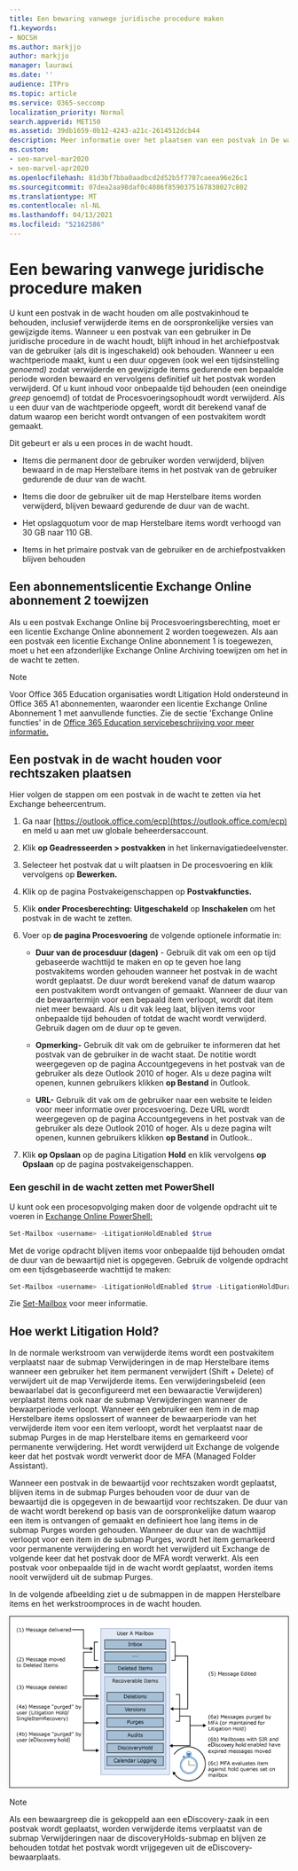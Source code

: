 ```yaml
---
title: Een bewaring vanwege juridische procedure maken
f1.keywords:
- NOCSH
ms.author: markjjo
author: markjjo
manager: laurawi
ms.date: ''
audience: ITPro
ms.topic: article
ms.service: O365-seccomp
localization_priority: Normal
search.appverid: MET150
ms.assetid: 39db1659-0b12-4243-a21c-2614512dcb44
description: Meer informatie over het plaatsen van een postvak in De wacht houden van rechtszaken, met behoud van alle postvakinhoud tijdens een onderzoek.
ms.custom:
- seo-marvel-mar2020
- seo-marvel-apr2020
ms.openlocfilehash: 81d3bf7bba0aadbcd2d52b5f7707caeea96e26c1
ms.sourcegitcommit: 07dea2aa98daf0c4086f8590375167830027c802
ms.translationtype: MT
ms.contentlocale: nl-NL
ms.lasthandoff: 04/13/2021
ms.locfileid: "52162586"
---
```

# <a name="create-a-litigation-hold"></a>Een bewaring vanwege juridische procedure maken

U kunt een postvak in de wacht houden om alle postvakinhoud te behouden, inclusief verwijderde items en de oorspronkelijke versies van gewijzigde items. Wanneer u een postvak van een gebruiker in De juridische procedure in de wacht houdt, blijft inhoud in het archiefpostvak van de gebruiker (als dit is ingeschakeld) ook behouden. Wanneer u een wachtperiode maakt, kunt u een duur opgeven (ook wel een tijdsinstelling *genoemd)* zodat verwijderde en gewijzigde items gedurende een bepaalde periode worden bewaard en vervolgens definitief uit het postvak worden verwijderd. Of u kunt inhoud voor onbepaalde tijd behouden (een oneindige *greep* genoemd) of totdat de Procesvoeringsophoudt wordt verwijderd. Als u een duur van de wachtperiode opgeeft, wordt dit berekend vanaf de datum waarop een bericht wordt ontvangen of een postvakitem wordt gemaakt. 
  
Dit gebeurt er als u een proces in de wacht houdt.
  
- Items die permanent door de gebruiker worden verwijderd, blijven bewaard in de map Herstelbare items in het postvak van de gebruiker gedurende de duur van de wacht.

- Items die door de gebruiker uit de map Herstelbare items worden verwijderd, blijven bewaard gedurende de duur van de wacht.

- Het opslagquotum voor de map Herstelbare items wordt verhoogd van 30 GB naar 110 GB.

- Items in het primaire postvak van de gebruiker en de archiefpostvakken blijven behouden

## <a name="assign-an-exchange-online-plan-2-license"></a>Een abonnementslicentie Exchange Online abonnement 2 toewijzen

Als u een postvak Exchange Online bij Procesvoeringsberechting, moet er een licentie Exchange Online abonnement 2 worden toegewezen. Als aan een postvak een licentie Exchange Online abonnement 1 is toegewezen, moet u het een afzonderlijke Exchange Online Archiving toewijzen om het in de wacht te zetten.

> [!NOTE]
> Voor Office 365 Education organisaties wordt Litigation Hold ondersteund in Office 365 A1 abonnementen, waaronder een licentie Exchange Online Abonnement 1 met aanvullende functies. Zie de sectie 'Exchange Online functies' in de [Office 365 Education servicebeschrijving voor meer informatie.](/office365/servicedescriptions/office-365-platform-service-description/office-365-education#exchange-online-features)

## <a name="place-a-mailbox-on-litigation-hold"></a>Een postvak in de wacht houden voor rechtszaken plaatsen

Hier volgen de stappen om een postvak in de wacht te zetten via het Exchange beheercentrum.

1. Ga naar [https://outlook.office.com/ecp](https://outlook.office.com/ecp) en meld u aan met uw globale beheerdersaccount.

2. Klik **op Geadresseerden > postvakken** in het linkernavigatiedeelvenster.

3. Selecteer het postvak dat u wilt plaatsen in De procesvoering en klik vervolgens op **Bewerken.**

4. Klik op de pagina Postvakeigenschappen op **Postvakfuncties.**
    
5. Klik **onder Procesberechting: Uitgeschakeld** op **Inschakelen** om het postvak in de wacht te zetten.
    
6. Voer op **de pagina Procesvoering** de volgende optionele informatie in: 
    
    - **Duur van de procesduur (dagen)** - Gebruik dit vak om een op tijd gebaseerde wachttijd te maken en op te geven hoe lang postvakitems worden gehouden wanneer het postvak in de wacht wordt geplaatst. De duur wordt berekend vanaf de datum waarop een postvakitem wordt ontvangen of gemaakt. Wanneer de duur van de bewaartermijn voor een bepaald item verloopt, wordt dat item niet meer bewaard. Als u dit vak leeg laat, blijven items voor onbepaalde tijd behouden of totdat de wacht wordt verwijderd. Gebruik dagen om de duur op te geven.
    
    - **Opmerking-** Gebruik dit vak om de gebruiker te informeren dat het postvak van de gebruiker in de wacht staat. De notitie wordt weergegeven op de pagina Accountgegevens in het postvak van de gebruiker als deze Outlook 2010 of hoger. Als u deze pagina wilt openen, kunnen gebruikers klikken **op Bestand** in Outlook.
    
    - **URL-** Gebruik dit vak om de gebruiker naar een website te leiden voor meer informatie over procesvoering. Deze URL wordt weergegeven op de pagina Accountgegevens in het postvak van de gebruiker als deze Outlook 2010 of hoger. Als u deze pagina wilt openen, kunnen gebruikers klikken **op Bestand** in Outlook..

7. Klik **op Opslaan** op de pagina Litigation **Hold** en klik vervolgens **op Opslaan** op de pagina postvakeigenschappen.

### <a name="create-a-litigation-hold-using-powershell"></a>Een geschil in de wacht zetten met PowerShell

U kunt ook een procesopvolging maken door de volgende opdracht uit te voeren in [Exchange Online PowerShell:](/powershell/exchange/connect-to-exchange-online-powershell)

```powershell
Set-Mailbox <username> -LitigationHoldEnabled $true
```

Met de vorige opdracht blijven items voor onbepaalde tijd behouden omdat de duur van de bewaartijd niet is opgegeven. Gebruik de volgende opdracht om een tijdsgebaseerde wachttijd te maken:

```powershell
Set-Mailbox <username> -LitigationHoldEnabled $true -LitigationHoldDuration <number of days>
```

Zie [Set-Mailbox](/powershell/module/exchange/set-mailbox) voor meer informatie.

## <a name="how-does-litigation-hold-work"></a>Hoe werkt Litigation Hold?

In de normale werkstroom van verwijderde items wordt een postvakitem verplaatst naar de submap Verwijderingen in de map Herstelbare items wanneer een gebruiker het item permanent verwijdert (Shift + Delete) of verwijdert uit de map Verwijderde items. Een verwijderingsbeleid (een bewaarlabel dat is geconfigureerd met een bewaaractie Verwijderen) verplaatst items ook naar de submap Verwijderingen wanneer de bewaarperiode verloopt. Wanneer een gebruiker een item in de map Herstelbare items opslossert of wanneer de bewaarperiode van het verwijderde item voor een item verloopt, wordt het verplaatst naar de submap Purges in de map Herstelbare items en gemarkeerd voor permanente verwijdering. Het wordt verwijderd uit Exchange de volgende keer dat het postvak wordt verwerkt door de MFA (Managed Folder Assistant).

Wanneer een postvak in de bewaartijd voor rechtszaken wordt geplaatst, blijven items in de submap Purges behouden voor de duur van de bewaartijd die is opgegeven in de bewaartijd voor rechtszaken. De duur van de wacht wordt berekend op basis van de oorspronkelijke datum waarop een item is ontvangen of gemaakt en definieert hoe lang items in de submap Purges worden gehouden. Wanneer de duur van de wachttijd verloopt voor een item in de submap Purges, wordt het item gemarkeerd voor permanente verwijdering en wordt het verwijderd uit Exchange de volgende keer dat het postvak door de MFA wordt verwerkt. Als een postvak voor onbepaalde tijd in de wacht wordt geplaatst, worden items nooit verwijderd uit de submap Purges.

In de volgende afbeelding ziet u de submappen in de mappen Herstelbare items en het werkstroomproces in de wacht houden.

![Rechtszaken Houd de levenscyclus vast](../media/LitigationHoldLifeCycle.png)

> [!NOTE]
> Als een bewaargreep die is gekoppeld aan een eDiscovery-zaak in een postvak wordt geplaatst, worden verwijderde items verplaatst van de submap Verwijderingen naar de discoveryHolds-submap en blijven ze behouden totdat het postvak wordt vrijgegeven uit de eDiscovery-bewaarplaats.
